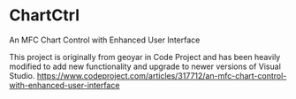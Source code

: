 # ChartCtrl
An MFC Chart Control with Enhanced User Interface

This project is originally from geoyar in Code Project and has been heavily modified to add new functionality and upgrade to newer versions of Visual Studio.
https://www.codeproject.com/articles/317712/an-mfc-chart-control-with-enhanced-user-interface
